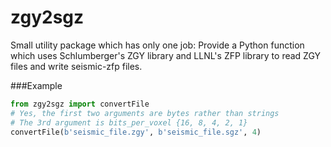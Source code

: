 # zgy2sgz

Small utility package which has only one job: Provide a Python function which uses Schlumberger's ZGY library and LLNL's ZFP library to read ZGY files and write seismic-zfp files.

###Example

```python
from zgy2sgz import convertFile
# Yes, the first two arguments are bytes rather than strings
# The 3rd argument is bits_per_voxel {16, 8, 4, 2, 1}
convertFile(b'seismic_file.zgy', b'seismic_file.sgz', 4)
```
